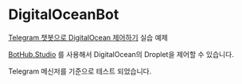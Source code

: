 # DigitalOceanBot

[Telegram 챗봇으로 DigitalOcean 제어하기](https://medium.com/bothub-studio/) 실습 예제

[BotHub.Studio](https://medium.com/bothub-studio/telegram-%EC%B1%97%EB%B4%87%EC%9C%BC%EB%A1%9C-digitalocean-%EC%A0%9C%EC%96%B4%ED%95%98%EA%B8%B0-aea1cac45405) 를 사용해서 DigitalOcean의 Droplet을 제어할 수 있습니다.

Telegram 메신저를 기준으로 테스트 되었습니다.
